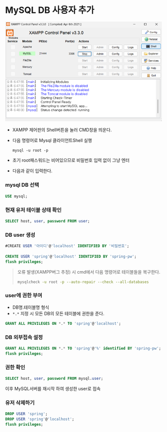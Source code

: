 # MySQL DB 사용자 추가

![Xampp Shell](./img/xampp_shell.png)

 - XAMPP 제어판의 Shell버튼을 눌러 CMD창을 띄운다.
 - 다음 명령어로 Mysql 클라이언트Shell 실행
  
    ```
    mysql -u root -p
    ```

 - 초기 root패스워드는 비어있으므로 비밀번호 입력 없이 그냥 엔터

 - 다음과 같이 입력한다.

### mysql DB 선택

```sql
USE mysql;
```

### 현재 유저 테이블 상태 확인

```sql
SELECT host, user, password FROM user;
```

### DB user 생성

```sql
#CREATE USER '아이디'@'localhost' IDENTIFIED BY '비밀번호';

CREATE USER 'spring'@'localhost' IDENTIFIED BY 'spring-pw'; 
flush privileges;
```

> 오류 발생(XAMPP버그 추정) 시 cmd에서 다음 명령어로 테이블들을 복구한다.
> ```bash
>mysqlcheck -u root -p --auto-repair --check --all-databases
>```


### user에 권한 부여
 - DB명.테이블명 형식
 - `*.*` 지정 시 모든 DB의 모든 테이블에 권한을 준다.
```sql
GRANT ALL PRIVILEGES ON *.* TO 'spring'@'localhost';
```

### DB 외부접속 설정
```sql
GRANT ALL PRIVILEGES ON *.* TO 'spring'@'%' identified BY 'spring-pw';
flush privileges;
```

### 권한 확인
```sql
SELECT host, user, password FROM mysql.user;
```

이후 MySQL서버를 재시작 하여 생성한 user로 접속

### 유저 삭제하기
```sql
DROP USER 'spring';
DROP USER 'spring'@'localhost';
flush privileges;
```